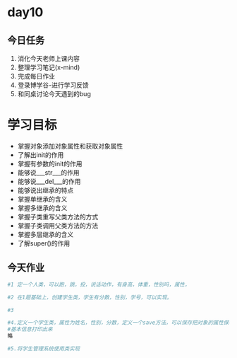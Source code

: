 # day10

## 今日任务

1. 消化今天老师上课内容
2. 整理学习笔记\(x-mind\)
3. 完成每日作业
4. 登录博学谷-进行学习反馈
5. 和同桌讨论今天遇到的bug

# 学习目标

* 掌握对象添加对象属性和获取对象属性
* 了解出init的作用
* 掌握有参数的init的作用
* 能够说\_\__str\_\_\_的作用
* 能够说\_\__del\_\_\_的作用
* 能够说出继承的特点
* 掌握单继承的含义
* 掌握多继承的含义
* 掌握子类重写父类方法的方式
* 掌握子类调用父类方法的方法
* 掌握多层继承的含义
* 了解super\(\)的作用

## 今天作业

```py
#1 定一个人类，可以跑，跳，投，说话动作，有身高，体重，性别吗，属性，
```

```py
#2 在1题基础上，创建学生类，学生有分数，性别，学号，可以实现。
```

```py
#3 
```

```py
#4.定义一个学生类，属性为姓名，性别，分数，定义一个save方法，可以保存把对象的属性保存到信息文件中，打印对对象的时候可以把学生的
#基本信息打印出来
略
```

```py
#5.将学生管理系统使用类实现
```



